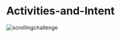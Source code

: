 # Activities-and-Intent

![scrollingchallenge](https://user-images.githubusercontent.com/53834888/145592968-99e470c8-d1cf-4a19-80ee-79dce25e2428.gif)
